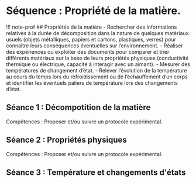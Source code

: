 # Séquence : Propriété de la matière.

!!! note-prof
    ## Propriétés de la matière
    - Rechercher des informations relatives à la durée de décomposition dans la nature de quelques matériaux usuels (objets métalliques, papiers et cartons, plastiques, verres) pour connaître leurs conséquences éventuelles sur l’environnement.
    - Réaliser des expériences ou exploiter des documents pour comparer et trier différents matériaux sur la base de leurs propriétés physiques (conductivité thermique ou électrique, capacité à interagir avec un aimant).
    - Mesurer des températures de changement d’état.
    - Relever l’évolution de la température au cours du temps lors du refroidissement ou de l’échauffement d’un corps et identifier les éventuels paliers de température lors des changements d’état.

## Séance 1 : Décompotition de la matière
Compétences : Proposer et/ou suivre un protocole expérimental.


## Séance 2 : Propriétés physiques
Compétences : Proposer et/ou suivre un protocole expérimental.


## Séance 3 : Température et changements d'états
